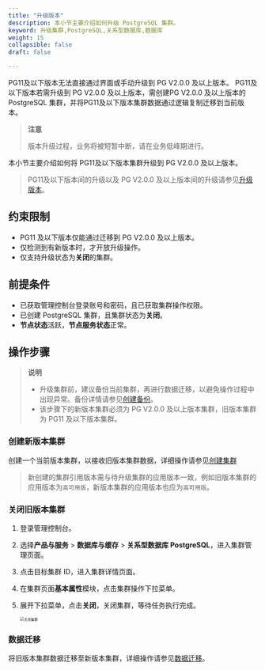 ```yaml
---
title: "升级版本"
description: 本小节主要介绍如何升级 PostgreSQL 集群。 
keyword: 升级集群,PostgreSQL,关系型数据库,数据库
weight: 15
collapsible: false
draft: false

---
```


PG11及以下版本无法直接通过界面或手动升级到 PG V2.0.0 及以上版本。 PG11及以下版本若需升级到 PG V2.0.0 及以上版本，需创建PG V2.0.0 及以上版本的 PostgreSQL 集群，并将PG11及以下版本集群数据通过逻辑复制迁移到当前版本。

> **注意**
>
> 版本升级过程，业务将被短暂中断，请在业务低峰期进行。

本小节主要介绍如何将 PG11及以下版本集群升级到 PG V2.0.0 及以上版本。

>PG11及以下版本间的升级以及 PG V2.0.0 及以上版本间的升级请参见[升级版本](/database/postgresql/manual/cluster_lifecycle/upgrade/)。

## 约束限制

- PG11 及以下版本仅能通过迁移到 PG V2.0.0 及以上版本。
- 仅检测到有新版本时，才开放升级操作。
- 仅支持升级状态为**关闭**的集群。

## 前提条件

- 已获取管理控制台登录账号和密码，且已获取集群操作权限。
- 已创建 PostgreSQL 集群，且集群状态为**关闭**。
- **节点状态**活跃，**节点服务状态**正常。

## 操作步骤

> **说明**
>
> * 升级集群前，建议备份当前集群，再进行数据迁移，以避免操作过程中出现异常。备份详情请参见[创建备份](/database/postgresql/manual_new/backup_restoration/enable_backup/)。
> * 该步骤下的新版本集群必须为 PG V2.0.0 及以上版本集群，旧版本集群为 PG11 及以下版本集群。

### 创建新版本集群

创建一个当前版本集群，以接收旧版本集群数据，详细操作请参见[创建集群](/database/postgresql/quickstart/create_cluster_new/)

> 新创建的集群引用版本需与待升级集群的应用版本一致，例如旧版本集群的应用版本为`高可用版`，新版本集群的应用版本也应为`高可用版`。

### 关闭旧版本集群

1. 登录管理控制台。

2. 选择**产品与服务** > **数据库与缓存** > **关系型数据库 PostgreSQL**，进入集群管理页面。

3. 点击目标集群 ID，进入集群详情页面。

4. 在集群页面**基本属性**模块，点击集群操作下拉菜单。

5. 展开下拉菜单，点击**关闭**，关闭集群，等待任务执行完成。

   <img src="../../_images/upgrade1.png" alt="关闭集群" style="zoom:50%;" />

### 数据迁移

将旧版本集群数据迁移至新版本集群，详细操作请参见[数据迁移](/database/postgresql/manual_new/data_transfer/)。